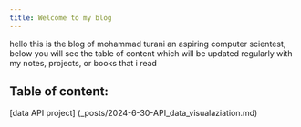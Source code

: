 ```yaml
---
title: Welcome to my blog
---
```

hello this is the blog of mohammad turani an aspiring computer scientest,
 below you will see the table of content which will be updated regularly with my notes, projects, or books that i read

Table of content:
---
[data API project] (_posts/2024-6-30-API_data_visualaziation.md)
